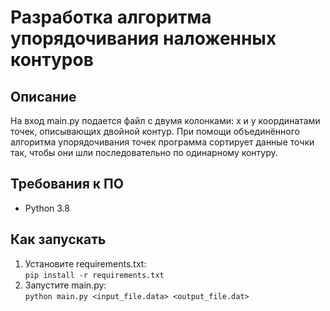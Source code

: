 # Разработка алгоритма упорядочивания наложенных контуров

## Описание
На вход main.py подается файл с двумя колонками: x и y координатами точек, описывающих двойной контур. 
При помощи объединённого алгоритма упорядочивания точек программа сортирует данные точки так, чтобы они шли последовательно по одинарному контуру.

## Требования к ПО
* Python 3.8

## Как запускать
1. Установите requirements.txt:  
```pip install -r requirements.txt```
2. Запустите main.py:   
```python main.py <input_file.data> <output_file.dat>```

